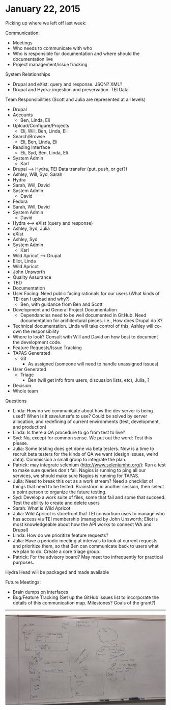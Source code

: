 # January 22, 2015
Picking up where we left off last week:

Communication:
* Meetings
* Who needs to communicate with who
* Who is responsible for documentation and where should the documentation live
* Project management/issue tracking

System Relationships
* Drupal and eXist: query and response. JSON? XML?
* Drupal and Hydra: ingestion and preservation. TEI Data

Team Responsibilities (Scott and Julia are represented at all levels)
* Drupal
 * Accounts
   * Ben, Linda, Eli
 * Upload/Configure/Projects
   * Eli, Will, Ben, Linda, Eli
 * Search/Browse
   * Eli, Ben, Linda, Eli
 * Reading Interface
   * Eli, Syd, Ben, Linda, Eli
 * System Admin
   * Karl
* Drupal --> Hydra, TEI Data transfer (put, push, or get?)
 * Ashley, Will, Syd, Sarah
* Hydra
 * Sarah, Will, David
 * System Admin
   * David
* Fedora
 * Sarah, Will, David
 * System Admin
   * David
* Hydra <--> eXist (query and response)
 * Ashley, Syd, Julia
* eXist
 * Ashley, Syd
 * System Admin
   * Karl
* Wild Apricot --> Drupal
 * Eliot, Linda
* Wild Apricot
 * John Unsworth
* Quality Assurance
 * TBD
* Documentation
 * User Facing: Need public facing rationals for our users (What kinds of TEI can I upload and why?)
   * Ben, with guidance from Ben and Scott
 * Development and General Project Documentation
   * Dependancies need to be well documented in GitHub. Need documentation for architectural pieces. i.e., How does Drupal do X? 
  * Technical documentation. Linda will take control of this, Ashley will co-own the responsibility
  * Where to look? Consult with Will and David on how best to document the development code.
* Feature Requests/Issue Tracking
 * TAPAS Generated
   * Git
     * As assigned (someone will need to handle unassigned issues)
 * User Generated
   * Triage
     * Ben (will get info from users, discussion lists, etc), Julia, ?
 * Decision
  * Whole team

Questions
* Linda: How do we communicate about how the dev server is being used? When is it save/unsafe to use?
Could be solved by server allocation, and redefining of current environments (test, development, and production)
* Linda: Is there a QA procedure to go from test to live?
 * Syd: No, except for common sense. We put out the word: Test this please.
 * Julia: Some testing does get done via beta testers. Now is a time to recruit beta testers for the kinds of QA we want (design issues, weird data). Commission a small group to integrate the plan.
 * Patrick: may integrate selenium (http://www.seleniumhq.org/): Run a test to make sure queries don't fail. Nagios is running to ping all our services, we should make sure Nagios is running for TAPAS.
 * Julia: Need to break this out as a work stream? Need a checklist of things that need to be tested. Brainstorm in another session, then select a point person to organize the future testing.
 * Syd: Develop a work suite of files, some that fail and some that succeed. Test the ability to create and delete users
* Sarah: What is Wild Apricot
 * Julia: Wild Apricot is storefront that TEI consortium uses to manage who has access via TEI membership (managed by John Unsworth; Eliot is most knowledgeable about how the API works to connect WA and Drupal)
* Linda: How do we prioritize feature requests?
 * Julia: Have a periodic meeting at intervals to look at current requests and prioritize them, so that Ben can communicate back to users what we plan to do. Create a core triage group.
 * Patrick: For the advisory board? May meet too infrequently for practical purposes.

Hydra Head will be packaged and made available

Future Meetings:
* Brain dumps on interfaces
* Bug/Feature Tracking (Set up the GitHub issues list to incorporate the details of this communication map. Milestones? Goals of the grant?)

***
![White Board - January 22, 2015](https://raw.githubusercontent.com/NEU-DSG/tapas-docs/master/meeting_notes/meeting_images/2015-01-22_01.jpg)

